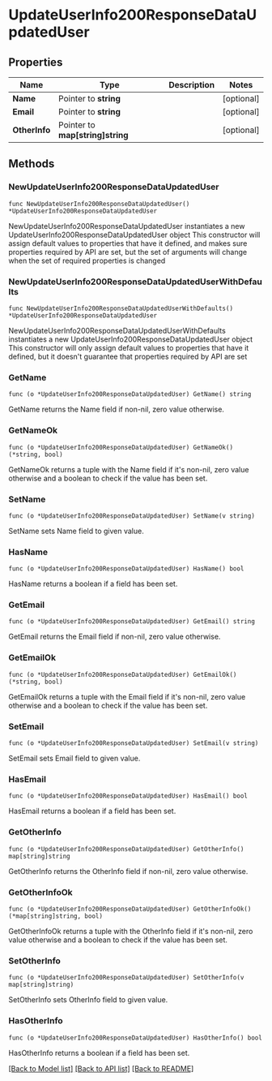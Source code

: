 # UpdateUserInfo200ResponseDataUpdatedUser

## Properties

Name | Type | Description | Notes
------------ | ------------- | ------------- | -------------
**Name** | Pointer to **string** |  | [optional] 
**Email** | Pointer to **string** |  | [optional] 
**OtherInfo** | Pointer to **map[string]string** |  | [optional] 

## Methods

### NewUpdateUserInfo200ResponseDataUpdatedUser

`func NewUpdateUserInfo200ResponseDataUpdatedUser() *UpdateUserInfo200ResponseDataUpdatedUser`

NewUpdateUserInfo200ResponseDataUpdatedUser instantiates a new UpdateUserInfo200ResponseDataUpdatedUser object
This constructor will assign default values to properties that have it defined,
and makes sure properties required by API are set, but the set of arguments
will change when the set of required properties is changed

### NewUpdateUserInfo200ResponseDataUpdatedUserWithDefaults

`func NewUpdateUserInfo200ResponseDataUpdatedUserWithDefaults() *UpdateUserInfo200ResponseDataUpdatedUser`

NewUpdateUserInfo200ResponseDataUpdatedUserWithDefaults instantiates a new UpdateUserInfo200ResponseDataUpdatedUser object
This constructor will only assign default values to properties that have it defined,
but it doesn't guarantee that properties required by API are set

### GetName

`func (o *UpdateUserInfo200ResponseDataUpdatedUser) GetName() string`

GetName returns the Name field if non-nil, zero value otherwise.

### GetNameOk

`func (o *UpdateUserInfo200ResponseDataUpdatedUser) GetNameOk() (*string, bool)`

GetNameOk returns a tuple with the Name field if it's non-nil, zero value otherwise
and a boolean to check if the value has been set.

### SetName

`func (o *UpdateUserInfo200ResponseDataUpdatedUser) SetName(v string)`

SetName sets Name field to given value.

### HasName

`func (o *UpdateUserInfo200ResponseDataUpdatedUser) HasName() bool`

HasName returns a boolean if a field has been set.

### GetEmail

`func (o *UpdateUserInfo200ResponseDataUpdatedUser) GetEmail() string`

GetEmail returns the Email field if non-nil, zero value otherwise.

### GetEmailOk

`func (o *UpdateUserInfo200ResponseDataUpdatedUser) GetEmailOk() (*string, bool)`

GetEmailOk returns a tuple with the Email field if it's non-nil, zero value otherwise
and a boolean to check if the value has been set.

### SetEmail

`func (o *UpdateUserInfo200ResponseDataUpdatedUser) SetEmail(v string)`

SetEmail sets Email field to given value.

### HasEmail

`func (o *UpdateUserInfo200ResponseDataUpdatedUser) HasEmail() bool`

HasEmail returns a boolean if a field has been set.

### GetOtherInfo

`func (o *UpdateUserInfo200ResponseDataUpdatedUser) GetOtherInfo() map[string]string`

GetOtherInfo returns the OtherInfo field if non-nil, zero value otherwise.

### GetOtherInfoOk

`func (o *UpdateUserInfo200ResponseDataUpdatedUser) GetOtherInfoOk() (*map[string]string, bool)`

GetOtherInfoOk returns a tuple with the OtherInfo field if it's non-nil, zero value otherwise
and a boolean to check if the value has been set.

### SetOtherInfo

`func (o *UpdateUserInfo200ResponseDataUpdatedUser) SetOtherInfo(v map[string]string)`

SetOtherInfo sets OtherInfo field to given value.

### HasOtherInfo

`func (o *UpdateUserInfo200ResponseDataUpdatedUser) HasOtherInfo() bool`

HasOtherInfo returns a boolean if a field has been set.


[[Back to Model list]](../README.md#documentation-for-models) [[Back to API list]](../README.md#documentation-for-api-endpoints) [[Back to README]](../README.md)


